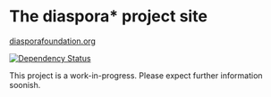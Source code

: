 # The diaspora* project site

[diasporafoundation.org](https://diasporafoundation.org)

[![Dependency Status](https://gemnasium.com/diaspora/diaspora-project-site.png)](https://gemnasium.com/diaspora/diaspora-project-site)

This project is a work-in-progress. Please expect further information soonish.
